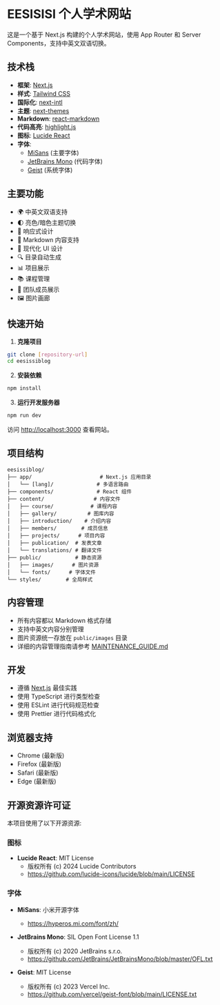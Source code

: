 # EESISISI 个人学术网站

这是一个基于 Next.js 构建的个人学术网站，使用 App Router 和 Server Components，支持中英文双语切换。

## 技术栈

- **框架**: [Next.js](https://nextjs.org)
- **样式**: [Tailwind CSS](https://tailwindcss.com)
- **国际化**: [next-intl](https://next-intl-docs.vercel.app)
- **主题**: [next-themes](https://github.com/pacocoursey/next-themes)
- **Markdown**: [react-markdown](https://github.com/remarkjs/react-markdown)
- **代码高亮**: [highlight.js](https://highlightjs.org)
- **图标**: [Lucide React](https://lucide.dev)
- **字体**: 
  - [MiSans](https://web.vip.miui.com/page/info/mio/mio/detail?postId=33935854) (主要字体)
  - [JetBrains Mono](https://www.jetbrains.com/lp/mono/) (代码字体)
  - [Geist](https://vercel.com/font) (系统字体)

## 主要功能

- 🌍 中英文双语支持
- 🌓 亮色/暗色主题切换
- 📱 响应式设计
- 📝 Markdown 内容支持
- 🎨 现代化 UI 设计
- 🔍 目录自动生成
- 📊 项目展示
- 📚 课程管理
- 👥 团队成员展示
- 🖼️ 图片画廊

## 快速开始

1. **克隆项目**

```bash
git clone [repository-url]
cd eesissiblog
```

2. **安装依赖**

```bash
npm install
```

3. **运行开发服务器**

```bash
npm run dev
```

访问 [http://localhost:3000](http://localhost:3000) 查看网站。

## 项目结构

```
eesissiblog/
├── app/                      # Next.js 应用目录
│   └── [lang]/              # 多语言路由
├── components/              # React 组件
├── content/                # 内容文件
│   ├── course/            # 课程内容
│   ├── gallery/          # 图库内容
│   ├── introduction/    # 介绍内容
│   ├── members/        # 成员信息
│   ├── projects/      # 项目内容
│   ├── publication/  # 发表文章
│   └── translations/ # 翻译文件
├── public/           # 静态资源
│   ├── images/      # 图片资源
│   └── fonts/      # 字体文件
└── styles/        # 全局样式
```

## 内容管理

- 所有内容都以 Markdown 格式存储
- 支持中英文内容分别管理
- 图片资源统一存放在 `public/images` 目录
- 详细的内容管理指南请参考 [MAINTENANCE_GUIDE.md](./MAINTENANCE_GUIDE.md)

## 开发

- 遵循 [Next.js](https://nextjs.org/docs) 最佳实践
- 使用 TypeScript 进行类型检查
- 使用 ESLint 进行代码规范检查
- 使用 Prettier 进行代码格式化

## 浏览器支持

- Chrome (最新版)
- Firefox (最新版)
- Safari (最新版)
- Edge (最新版)

## 开源资源许可证

本项目使用了以下开源资源:

### 图标
- **Lucide React**: MIT License
  - 版权所有 (c) 2024 Lucide Contributors
  - https://github.com/lucide-icons/lucide/blob/main/LICENSE

### 字体
- **MiSans**: 小米开源字体
  - https://hyperos.mi.com/font/zh/
  
- **JetBrains Mono**: SIL Open Font License 1.1
  - 版权所有 (c) 2020 JetBrains s.r.o.
  - https://github.com/JetBrains/JetBrainsMono/blob/master/OFL.txt
  
- **Geist**: MIT License
  - 版权所有 (c) 2023 Vercel Inc.
  - https://github.com/vercel/geist-font/blob/main/LICENSE.txt
